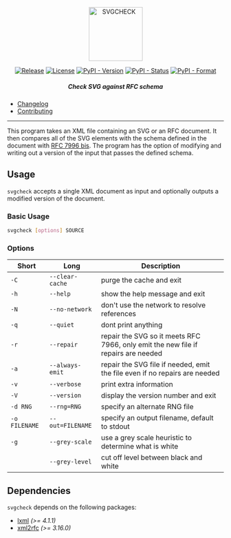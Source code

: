 <div align="center">
    
<img src="https://raw.githubusercontent.com/ietf-tools/common/main/assets/logos/svgcheck.svg" alt="SVGCHECK" height="125" />
    
[![Release](https://img.shields.io/github/release/ietf-tools/svgcheck.svg?style=flat&maxAge=360)](https://github.com/ietf-tools/svgcheck/releases)
[![License](https://img.shields.io/github/license/ietf-tools/svgcheck)](https://github.com/ietf-tools/svgcheck/blob/main/LICENSE)
[![PyPI - Version](https://img.shields.io/pypi/v/svgcheck)](https://pypi.org/project/svgcheck/)
[![PyPI - Status](https://img.shields.io/pypi/status/svgcheck)](https://pypi.org/project/svgcheck/)
[![PyPI - Format](https://img.shields.io/pypi/format/svgcheck)](https://pypi.org/project/svgcheck/)
    
##### Check SVG against RFC schema
    
</div>

- [Changelog](https://github.com/ietf-tools/svgcheck/blob/main/CHANGELOG.md)
- [Contributing](https://github.com/ietf-tools/.github/blob/main/CONTRIBUTING.md)

---

This program takes an XML file containing an SVG or an RFC document.  It then compares all of the SVG elements with the schema defined in the document with [RFC 7996 bis](https://datatracker.ietf.org/doc/draft-7996-bis). The program has the option of modifying and writing out a version of the input that passes the defined schema.


## Usage

`svgcheck` accepts a single XML document as input and optionally outputs a modified version of the document.

### Basic Usage

```sh
svgcheck [options] SOURCE
```

### Options

| Short         | Long             | Description                                                                       |
|---------------|------------------|-----------------------------------------------------------------------------------|
| `-C`          | `--clear-cache`  | purge the cache and exit                                                          |
| `-h`          | `--help`         | show the help message and exit                                                    |
| `-N`          | `--no-network`   | don't use the network to resolve references                                       |
| `-q`          | `--quiet`        | dont print anything                                                               |
| `-r`          | `--repair`       | repair the SVG so it meets RFC 7966, only emit the new file if repairs are needed |
| `-a`          | `--always-emit`  | repair the SVG file if needed, emit the file even if no repairs are needed        |
| `-v`          | `--verbose`      | print extra information                                                           |
| `-V`          | `--version`      | display the version number and exit                                               |
| `-d RNG`      | `--rng=RNG`      | specify an alternate RNG file                                                     |
| `-o FILENAME` | `--out=FILENAME` | specify an output filename, default to stdout                                     |
| `-g`          | `--grey-scale`   | use a grey scale heuristic to determine what is white                             |
|               | `--grey-level`   | cut off level between black and white                                             |

## Dependencies

`svgcheck` depends on the following packages:

- [lxml](http://lxml.de) *(>= 4.1.1)*
- [xml2rfc](https://github.com/ietf-tools/xml2rfc/) *(>= 3.16.0)*
